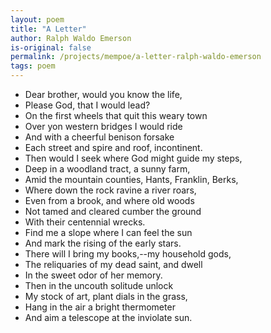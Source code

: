 ```yaml
---
layout: poem
title: "A Letter"
author: Ralph Waldo Emerson
is-original: false
permalink: /projects/mempoe/a-letter-ralph-waldo-emerson
tags: poem
---
```


- Dear brother, would you know the life,
- Please God, that I would lead?
- On the first wheels that quit this weary town
- Over yon western bridges I would ride
- And with a cheerful benison forsake
- Each street and spire and roof, incontinent.
- Then would I seek where God might guide my steps,
- Deep in a woodland tract, a sunny farm,
- Amid the mountain counties, Hants, Franklin, Berks,
- Where down the rock ravine a river roars,
- Even from a brook, and where old woods
- Not tamed and cleared cumber the ground
- With their centennial wrecks.
- Find me a slope where I can feel the sun
- And mark the rising of the early stars.
- There will I bring my books,--my household gods,
- The reliquaries of my dead saint, and dwell
- In the sweet odor of her memory.
- Then in the uncouth solitude unlock
- My stock of art, plant dials in the grass,
- Hang in the air a bright thermometer
- And aim a telescope at the inviolate sun.
